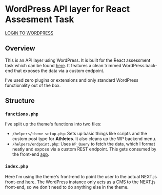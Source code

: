 # WordPress API layer for React Assesment Task

[LOGIN TO WORDPRESS](https://course-studio-3849f9.ingress-daribow.easywp.com/admin)

## Overview
This is an API layer using WordPress. It is built for the React assessment task which can be found [here](https://github.com/SebastianOpperman/course-studio-app). It features a clean trimmed WordPress back-end that exposes the data via a custom endpoint. 

I've used zero plugins or extensions and only standard WordPress functionality out of the box.

## Structure

### `functions.php`
I've split up the theme's functions into two files:
- `/helpers/theme-setup.php`: Sets up basic things like scripts and the custom post type for **Athletes**. It also cleans up the WP backend menu.
- `/helpers/endpoint.php`: Uses `WP_Query` to fetch the data, which I format neatly and expose via a custom REST endpoint. This gets consumed by the front-end [app](https://github.com/SebastianOpperman/course-studio-app).

### `index.php`
Here I'm using the theme's front-end to point the user to the actual NEXT.js front-end [here](https://github.com/SebastianOpperman/course-studio-app). The WordPress instance only acts as a CMS to the NEXT.js front-end, so we don't need to do anything else in the theme.
